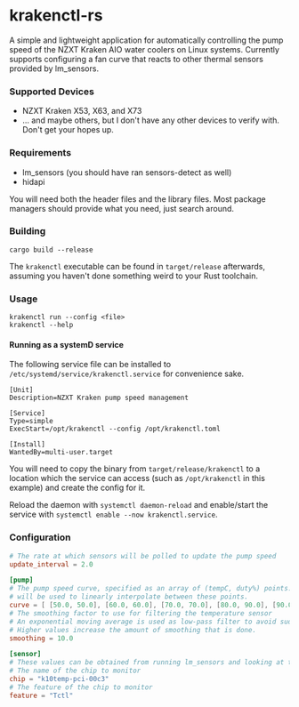 krakenctl-rs
===

A simple and lightweight application for automatically controlling the pump speed of the NZXT Kraken AIO water coolers on Linux systems.
Currently supports configuring a fan curve that reacts to other thermal sensors provided by lm_sensors.

### Supported Devices
- NZXT Kraken X53, X63, and X73
- ... and maybe others, but I don't have any other devices to verify with. Don't get your hopes up.

### Requirements

- lm_sensors (you should have ran sensors-detect as well)
- hidapi

You will need both the header files and the library files. Most package managers should provide what you need, just
search around.

### Building

```
cargo build --release
```

The `krakenctl` executable can be found in `target/release` afterwards, assuming you haven't done something weird to your Rust toolchain.

### Usage

```
krakenctl run --config <file>
krakenctl --help
```
#### Running as a systemD service

The following service file can be installed to `/etc/systemd/service/krakenctl.service` for convenience sake.

```
[Unit]
Description=NZXT Kraken pump speed management

[Service]
Type=simple
ExecStart=/opt/krakenctl --config /opt/krakenctl.toml

[Install]
WantedBy=multi-user.target
```

You will need to copy the binary from `target/release/krakenctl` to a location which the service can access (such
as `/opt/krakenctl` in this example) and create the config for it.

Reload the daemon with `systemctl daemon-reload` and enable/start the service with `systemctl enable --now krakenctl.service`.

### Configuration

```toml
# The rate at which sensors will be polled to update the pump speed
update_interval = 2.0

[pump]
# The pump speed curve, specified as an array of (tempC, duty%) points. The reading from the temperature sensor
# will be used to linearly interpolate between these points.
curve = [ [50.0, 50.0], [60.0, 60.0], [70.0, 70.0], [80.0, 90.0], [90.0, 100.0] ]
# The smoothing factor to use for filtering the temperature sensor
# An exponential moving average is used as low-pass filter to avoid sudden jumps in pump speed.
# Higher values increase the amount of smoothing that is done.
smoothing = 10.0

[sensor]
# These values can be obtained from running lm_sensors and looking at the output
# The name of the chip to monitor
chip = "k10temp-pci-00c3"
# The feature of the chip to monitor
feature = "Tctl"
```